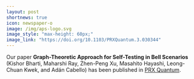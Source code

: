 ```yaml
---
layout: post
shortnews: true
icon: newspaper-o
image: /img/aps-logo.svg
image_style: "max-height: 60px;"
image_link: "https://doi.org/10.1103/PRXQuantum.3.030344"
---
```


Our paper **Graph-Theoretic Approach for Self-Testing in Bell Scenarios** (Kishor Bharti, Maharshi Ray, Zhen-Peng Xu, Masahito Hayashi, Leong-Chuan Kwek, and Adán Cabello) has been published in [PRX Quantum](https://doi.org/10.1103/PRXQuantum.3.030344).

